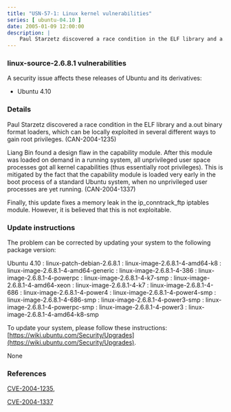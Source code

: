 ```yaml
---
title: "USN-57-1: Linux kernel vulnerabilities"
series: [ ubuntu-04.10 ]
date: 2005-01-09 12:00:00
description: |
    Paul Starzetz discovered a race condition in the ELF library and a.out binary format loaders, which can be locally exploited in several different ways to gain root privileges. (CAN-2004-1235)
--- 
```

 
### linux-source-2.6.8.1 vulnerabilities

A security issue affects these releases of Ubuntu and its derivatives:

* Ubuntu 4.10

### Details

Paul Starzetz discovered a race condition in the ELF library and a.out binary format loaders, which can be locally exploited in several different ways to gain root privileges. (CAN-2004-1235)

Liang Bin found a design flaw in the capability module. After this module was loaded on demand in a running system, all unprivileged user space processes got all kernel capabilities (thus essentially root privileges). This is mitigated by the fact that the capability module is loaded very early in the boot process of a standard Ubuntu system, when no unprivileged user processes are yet running. (CAN-2004-1337)

Finally, this update fixes a memory leak in the ip_conntrack_ftp iptables module. However, it is believed that this is not exploitable.

### Update instructions

The problem can be corrected by updating your system to the following package version:

Ubuntu 4.10
 : linux-patch-debian-2.6.8.1 
 : linux-image-2.6.8.1-4-amd64-k8 
 : linux-image-2.6.8.1-4-amd64-generic 
 : linux-image-2.6.8.1-4-386 
 : linux-image-2.6.8.1-4-powerpc 
 : linux-image-2.6.8.1-4-k7-smp 
 : linux-image-2.6.8.1-4-amd64-xeon 
 : linux-image-2.6.8.1-4-k7 
 : linux-image-2.6.8.1-4-686 
 : linux-image-2.6.8.1-4-power4 
 : linux-image-2.6.8.1-4-power4-smp 
 : linux-image-2.6.8.1-4-686-smp 
 : linux-image-2.6.8.1-4-power3-smp 
 : linux-image-2.6.8.1-4-powerpc-smp 
 : linux-image-2.6.8.1-4-power3 
 : linux-image-2.6.8.1-4-amd64-k8-smp 

To update your system, please follow these instructions: [https://wiki.ubuntu.com/Security/Upgrades](https://wiki.ubuntu.com/Security/Upgrades).

None

### References

 [CVE-2004-1235](http://people.ubuntu.com/~ubuntu-security/cve/CVE-2004-1235), 

 [CVE-2004-1337](http://people.ubuntu.com/~ubuntu-security/cve/CVE-2004-1337)
 

